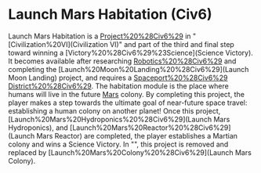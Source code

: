 # Launch Mars Habitation (Civ6)

Launch Mars Habitation is a [Project%20%28Civ6%29](project) in "[Civilization%20VI](Civilization VI)" and part of the third and final step toward winning a [Victory%20%28Civ6%29%23Science](Science Victory). It becomes available after researching [Robotics%20%28Civ6%29](Robotics) and completing the [Launch%20Moon%20Landing%20%28Civ6%29](Launch Moon Landing) project, and requires a [Spaceport%20%28Civ6%29](Spaceport) [District%20%28Civ6%29](district).
The habitation module is the place where humans will live in the future [Mars](Mars) colony. By completing this project, the player makes a step towards the ultimate goal of near-future space travel: establishing a human colony on another planet! Once this project, [Launch%20Mars%20Hydroponics%20%28Civ6%29](Launch Mars Hydroponics), and [Launch%20Mars%20Reactor%20%28Civ6%29](Launch Mars Reactor) are completed, the player establishes a Martian colony and wins a Science Victory.
In "", this project is removed and replaced by [Launch%20Mars%20Colony%20%28Civ6%29](Launch Mars Colony).